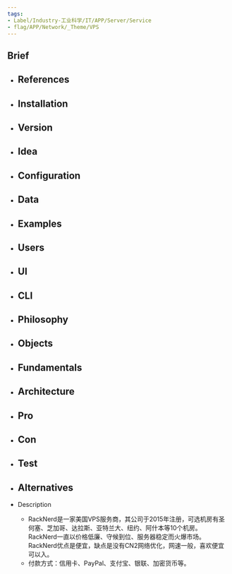 ```yaml
---
tags:
- Label/Industry-工业科学/IT/APP/Server/Service
- flag/APP/Network/_Theme/VPS
---
```


## Brief

- References
    - 

- Installation
    - 

- Version
    - 

- Idea
    - 

- Configuration
    - 

- Data
    - 

- Examples
    - 

- Users
    - 

- UI
    - 

- CLI
    - 

- Philosophy
    - 

- Objects
    - 

- Fundamentals
    - 

- Architecture
    - 

- Pro
    - 

- Con
    - 

- Test
    - 

- Alternatives
    - 

- Description
    - RackNerd是一家美国VPS服务商，其公司于2015年注册，可选机房有圣何塞、芝加哥、达拉斯、亚特兰大、纽约、阿什本等10个机房。RackNerd一直以价格低廉、守候到位、服务器稳定而火爆市场。RackNerd优点是便宜，缺点是没有CN2网络优化，网速一般，喜欢便宜可以入。
    - 付款方式：信用卡、PayPal、支付宝、银联、加密货币等。
